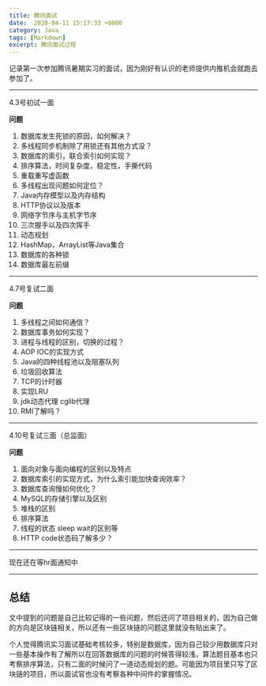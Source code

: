 ```yaml
---
title: 腾讯面试
date:  2020-04-11 15:17:33 +0800
category: Java
tags: [Markdown]
excerpt: 腾讯面试过程
---
```


记录第一次参加腾讯暑期实习的面试，因为刚好有认识的老师提供内推机会就跑去参加了。

---

4.3号初试一面

**问题**

1. 数据库发生死锁的原因，如何解决？
2. 多线程同步机制除了用锁还有其他方式没？
3. 数据库的索引，联合索引如何实现？
4. 排序算法，时间复杂度，稳定性，手撕代码
5. 重载重写虚函数
6. 多线程出现问题如何定位？
7. Java内存模型以及内存结构
8. HTTP协议以及版本
9. 网络字节序与主机字节序
10. 三次握手以及四次挥手
11. 动态规划
12. HashMap，ArrayList等Java集合
13. 数据库的各种锁
14. 数据库最左前缀

---

4.7号复试二面

**问题**

1. 多线程之间如何通信？
2. 数据库事务如何实现？
3. 进程与线程的区别，切换的过程？
4. AOP IOC的实现方式
5. Java的四种线程池以及阻塞队列
6. 垃圾回收算法
7. TCP的计时器
8. 实现LRU
9. jdk动态代理 cglib代理
10. RMI了解吗？

---

4.10号复试三面（总监面）

**问题**

1. 面向对象与面向编程的区别以及特点
2. 数据库索引的实现方式，为什么索引能加快查询效率？
3. 数据库查询慢如何优化？
4. MySQL的存储引擎以及区别
5. 堆栈的区别
6. 排序算法
7. 线程的状态 sleep wait的区别等
8. HTTP code状态码了解多少？

---

现在还在等hr面通知中

---

## 总结

文中提到的问题是自己比较记得的一些问题，然后还问了项目相关的，因为自己做的方向是区块链相关，所以还有一些区块链的问题这里就没有贴出来了。

个人觉得腾讯实习面试基础考核较多，特别是数据库，因为自己较少用数据库只对一些基本操作有了解所以在回答数据库的问题的时候答得较浅，算法题目基本也只考察排序算法，只有二面的时候问了一道动态规划的题。可能因为项目里只写了区块链的项目，所以面试官也没有考察各种中间件的掌握情况。



